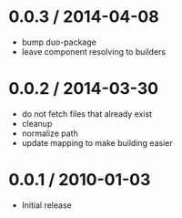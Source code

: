 
0.0.3 / 2014-04-08
==================

 * bump duo-package
 * leave component resolving to builders

0.0.2 / 2014-03-30
==================

 * do not fetch files that already exist
 * cleanup
 * normalize path
 * update mapping to make building easier

0.0.1 / 2010-01-03
==================

  * Initial release
